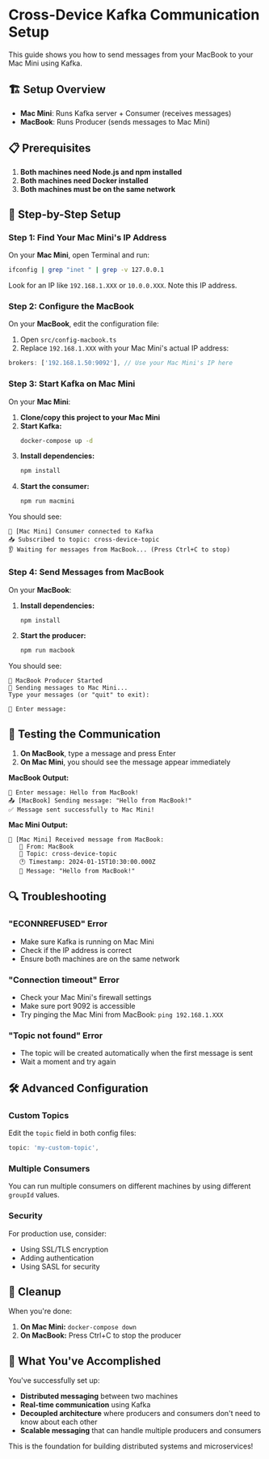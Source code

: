 # Cross-Device Kafka Communication Setup

This guide shows you how to send messages from your MacBook to your Mac Mini using Kafka.

## 🏗️ Setup Overview

- **Mac Mini**: Runs Kafka server + Consumer (receives messages)
- **MacBook**: Runs Producer (sends messages to Mac Mini)

## 📋 Prerequisites

1. **Both machines need Node.js and npm installed**
2. **Both machines need Docker installed**
3. **Both machines must be on the same network**

## 🔧 Step-by-Step Setup

### Step 1: Find Your Mac Mini's IP Address

On your **Mac Mini**, open Terminal and run:
```bash
ifconfig | grep "inet " | grep -v 127.0.0.1
```

Look for an IP like `192.168.1.XXX` or `10.0.0.XXX`. Note this IP address.

### Step 2: Configure the MacBook

On your **MacBook**, edit the configuration file:

1. Open `src/config-macbook.ts`
2. Replace `192.168.1.XXX` with your Mac Mini's actual IP address:

```typescript
brokers: ['192.168.1.50:9092'], // Use your Mac Mini's IP here
```

### Step 3: Start Kafka on Mac Mini

On your **Mac Mini**:

1. **Clone/copy this project to your Mac Mini**
2. **Start Kafka:**
   ```bash
   docker-compose up -d
   ```
3. **Install dependencies:**
   ```bash
   npm install
   ```
4. **Start the consumer:**
   ```bash
   npm run macmini
   ```

You should see:
```
🔌 [Mac Mini] Consumer connected to Kafka
📥 Subscribed to topic: cross-device-topic
👂 Waiting for messages from MacBook... (Press Ctrl+C to stop)
```

### Step 4: Send Messages from MacBook

On your **MacBook**:

1. **Install dependencies:**
   ```bash
   npm install
   ```
2. **Start the producer:**
   ```bash
   npm run macbook
   ```

You should see:
```
🚀 MacBook Producer Started
📱 Sending messages to Mac Mini...
Type your messages (or "quit" to exit):

💬 Enter message:
```

## 🎯 Testing the Communication

1. **On MacBook**, type a message and press Enter
2. **On Mac Mini**, you should see the message appear immediately

**MacBook Output:**
```
💬 Enter message: Hello from MacBook!
📤 [MacBook] Sending message: "Hello from MacBook!"
✅ Message sent successfully to Mac Mini!
```

**Mac Mini Output:**
```
📨 [Mac Mini] Received message from MacBook:
   📱 From: MacBook
   📍 Topic: cross-device-topic
   🕐 Timestamp: 2024-01-15T10:30:00.000Z
   💬 Message: "Hello from MacBook!"
```

## 🔍 Troubleshooting

### "ECONNREFUSED" Error
- Make sure Kafka is running on Mac Mini
- Check if the IP address is correct
- Ensure both machines are on the same network

### "Connection timeout" Error
- Check your Mac Mini's firewall settings
- Make sure port 9092 is accessible
- Try pinging the Mac Mini from MacBook: `ping 192.168.1.XXX`

### "Topic not found" Error
- The topic will be created automatically when the first message is sent
- Wait a moment and try again

## 🛠️ Advanced Configuration

### Custom Topics
Edit the `topic` field in both config files:
```typescript
topic: 'my-custom-topic',
```

### Multiple Consumers
You can run multiple consumers on different machines by using different `groupId` values.

### Security
For production use, consider:
- Using SSL/TLS encryption
- Adding authentication
- Using SASL for security

## 🧹 Cleanup

When you're done:
1. **On Mac Mini:** `docker-compose down`
2. **On MacBook:** Press Ctrl+C to stop the producer

## 🎉 What You've Accomplished

You've successfully set up:
- **Distributed messaging** between two machines
- **Real-time communication** using Kafka
- **Decoupled architecture** where producers and consumers don't need to know about each other
- **Scalable messaging** that can handle multiple producers and consumers

This is the foundation for building distributed systems and microservices! 